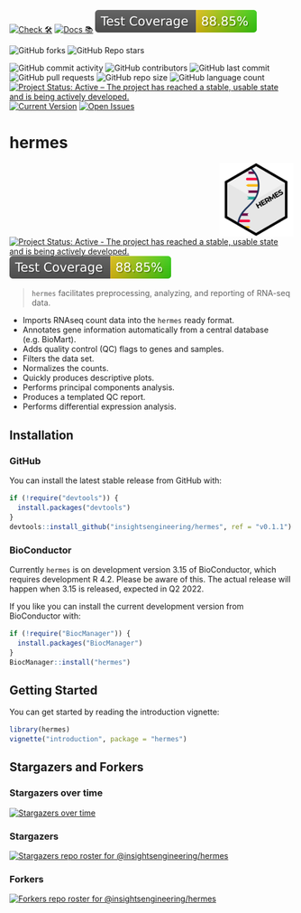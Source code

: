 <!-- markdownlint-disable-file -->

<!-- start badges -->
[![Check 🛠](https://github.com/insightsengineering/hermes/actions/workflows/check.yaml/badge.svg)](https://github.com/insightsengineering/hermes/actions/workflows/check.yaml)
[![Docs 📚](https://github.com/insightsengineering/hermes/actions/workflows/docs.yaml/badge.svg)](https://insightsengineering.github.io/hermes/)
[![Code Coverage 📔](https://raw.githubusercontent.com/insightsengineering/hermes/_xml_coverage_reports/data/main/badge.svg)](https://raw.githubusercontent.com/insightsengineering/hermes/_xml_coverage_reports/data/main/coverage.xml)

![GitHub forks](https://img.shields.io/github/forks/insightsengineering/hermes?style=social)
![GitHub Repo stars](https://img.shields.io/github/stars/insightsengineering/hermes?style=social)

![GitHub commit activity](https://img.shields.io/github/commit-activity/m/insightsengineering/hermes)
![GitHub contributors](https://img.shields.io/github/contributors/insightsengineering/hermes)
![GitHub last commit](https://img.shields.io/github/last-commit/insightsengineering/hermes)
![GitHub pull requests](https://img.shields.io/github/issues-pr/insightsengineering/hermes)
![GitHub repo size](https://img.shields.io/github/repo-size/insightsengineering/hermes)
![GitHub language count](https://img.shields.io/github/languages/count/insightsengineering/hermes)
[![Project Status: Active – The project has reached a stable, usable state and is being actively developed.](https://www.repostatus.org/badges/latest/active.svg)](https://www.repostatus.org/#active)
[![Current Version](https://img.shields.io/github/r-package/v/insightsengineering/hermes/main?color=purple\&label=package%20version)](https://github.com/insightsengineering/hermes/tree/main)
[![Open Issues](https://img.shields.io/github/issues-raw/insightsengineering/hermes?color=red\&label=open%20issues)](https://github.com/insightsengineering/hermes/issues?q=is%3Aissue+is%3Aopen+sort%3Aupdated-desc)
<!-- end badges -->


<!-- README.md is generated from README.Rmd. Please edit that file -->
# hermes
<p align="center">
<img src='man/figures/logo.png' align="right" height="131.5" alt="hermes-logo"/>
</p>

[![Project Status: Active - The project has reached a stable, usable
state and is being actively
developed.](https://www.repostatus.org/badges/latest/active.svg)](https://www.repostatus.org/#active)
[![Code Coverage](https://raw.githubusercontent.com/insightsengineering/hermes/_xml_coverage_reports/data/main/badge.svg)](https://raw.githubusercontent.com/insightsengineering/hermes/_xml_coverage_reports/data/main/coverage.xml)

> `hermes` facilitates preprocessing, analyzing, and reporting of
> RNA-seq data.

-   Imports RNAseq count data into the `hermes` ready format.
-   Annotates gene information automatically from a central database
    (e.g. BioMart).
-   Adds quality control (QC) flags to genes and samples.
-   Filters the data set.
-   Normalizes the counts.
-   Quickly produces descriptive plots.
-   Performs principal components analysis.
-   Produces a templated QC report.
-   Performs differential expression analysis.

## Installation

### GitHub

You can install the latest stable release from GitHub with:

``` r
if (!require("devtools")) {
  install.packages("devtools")
}
devtools::install_github("insightsengineering/hermes", ref = "v0.1.1")
```

### BioConductor

Currently `hermes` is on development version 3.15 of BioConductor, which
requires development R 4.2. Please be aware of this. The actual release will
happen when 3.15 is released, expected in Q2 2022.

If you like you can install the current development version from BioConductor with:

``` r
if (!require("BiocManager")) {
  install.packages("BiocManager")
}
BiocManager::install("hermes")
```

## Getting Started

You can get started by reading the introduction vignette:

``` r
library(hermes)
vignette("introduction", package = "hermes")
```

## Stargazers and Forkers

### Stargazers over time

[![Stargazers over time](https://starchart.cc/insightsengineering/hermes.svg)](https://starchart.cc/insightsengineering/hermes)

### Stargazers

[![Stargazers repo roster for @insightsengineering/hermes](https://reporoster.com/stars/insightsengineering/hermes)](https://github.com/insightsengineering/hermes/stargazers)

### Forkers

[![Forkers repo roster for @insightsengineering/hermes](https://reporoster.com/forks/insightsengineering/hermes)](https://github.com/insightsengineering/hermes/network/members)
